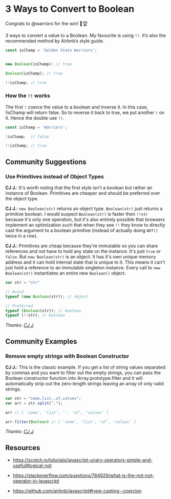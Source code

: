 # 3 Ways to Convert to Boolean

Congrats to @warriors for the win! 🏀🏆

3 ways to convert a value to a Boolean. My favourite is using `!!`. It’s also the recommended method by Airbnb’s style guide.

```javascript
const isChamp = 'Golden State Warriors';


new Boolean(isChamp); // true

Boolean(isChamp); // true

!!isChamp; // true
```

### How the `!!` works

The first `!` coerce the value to a boolean and inverse it. In this case, !isChamp will return false. So to reverse it back to true, we put another `!` on it. Hence the double use   `!!`.

```javascript
const isChamp = 'Warriors';

!isChamp;  // false

!!isChamp; // true
```

## Community Suggestions

### Use Primitives instead of Object Types

**CJ J.**: It's worth noting that the first style isn't a boolean but rather an instance of Boolean. Primitives are cheaper and should be preferred over the object type.

**CJ J.**: `new Boolean(str)` returns an object type. `Boolean(str)` just returns a primitive boolean. I would suspect `Boolean(str)` is faster then `!!str` because it's only one operation, but it's also entirely possible that browsers implement an optimization such that when they see `!!` they know to directly cast the argument to a boolean primitive (instead of actually doing `NOT()` twice in a row).

**CJ J.**: Primitives are cheap because they're immutable so you can share references and not have to hold any state on the instance. It's just `true` or `false`. But `new Boolean(str)` is an object. It has it's own unique memory address and it can hold internal state that is unique to it. This means it can't just hold a reference to an immutable singleton instance. Every call to `new Boolean(str)` instantiates an entire new `Boolean()` object.


```javascript
var str = "str"

// Avoid 
typeof (new Boolean(str)); // object

// Preferred
typeof (Boolean(str)); // boolean
typeof (!!str); // boolean
```

_Thanks: [CJ J](https://www.linkedin.com/in/~cj-johnson)._


## Community Examples

### Remove empty strings with Boolean Constructor

**CJ J.**: This is the classic example. If you get a list of string values separated by commas and you want to filter out the empty strings, you can pass the Boolean constructor function into Array.prototype.filter and it will automatically strip out the zero-length strings leaving an array of only valid strings. 

```javascript
var str = "some,list,,of,values";
var arr = str.split(",");

arr // [ 'some', 'list', '', 'of', 'values' ]

arr.filter(Boolean) // [ 'some', 'list', 'of', 'values' ]
```

_Thanks: [CJ J](https://www.linkedin.com/in/~cj-johnson)._


## Resources

- https://scotch.io/tutorials/javascript-unary-operators-simple-and-useful#logical-not

- https://stackoverflow.com/questions/784929/what-is-the-not-not-operator-in-javascript

- https://github.com/airbnb/javascript#type-casting--coercion
